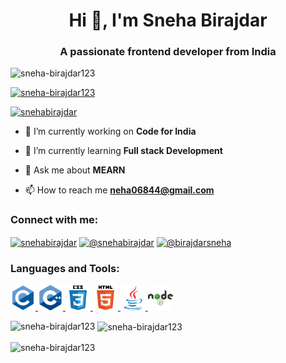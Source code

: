 
<h1 align="center">Hi 👋, I'm Sneha Birajdar</h1>
<h3 align="center">A passionate frontend developer from India</h3>

<p align="left"> <img src="https://komarev.com/ghpvc/?username=sneha-birajdar123&label=Profile%20views&color=0e75b6&style=flat" alt="sneha-birajdar123" /> </p>

<p align="left"> <a href="https://github.com/ryo-ma/github-profile-trophy"><img src="https://github-profile-trophy.vercel.app/?username=sneha-birajdar123" alt="sneha-birajdar123" /></a> </p>

<p align="left"> <a href="https://twitter.com/snehabirajdar" target="blank"><img src="https://img.shields.io/twitter/follow/snehabirajdar?logo=twitter&style=for-the-badge" alt="snehabirajdar" /></a> </p>

- 🔭 I’m currently working on **Code for India**

- 🌱 I’m currently learning **Full stack Development**

- 💬 Ask me about **MEARN**

- 📫 How to reach me **neha06844@gmail.com**

<h3 align="left">Connect with me:</h3>
<p align="left">
<a href="https://twitter.com/snehabirajdar" target="blank"><img align="center" src="https://raw.githubusercontent.com/rahuldkjain/github-profile-readme-generator/master/src/images/icons/Social/twitter.svg" alt="snehabirajdar" height="30" width="40" /></a>
<a href="https://linkedin.com/in/@snehabirajdar" target="blank"><img align="center" src="https://raw.githubusercontent.com/rahuldkjain/github-profile-readme-generator/master/src/images/icons/Social/linked-in-alt.svg" alt="@snehabirajdar" height="30" width="40" /></a>
<a href="https://medium.com/@birajdarsneha" target="blank"><img align="center" src="https://raw.githubusercontent.com/rahuldkjain/github-profile-readme-generator/master/src/images/icons/Social/medium.svg" alt="@birajdarsneha" height="30" width="40" /></a>
</p>

<h3 align="left">Languages and Tools:</h3>
<p align="left"> <a href="https://www.cprogramming.com/" target="_blank" rel="noreferrer"> <img src="https://raw.githubusercontent.com/devicons/devicon/master/icons/c/c-original.svg" alt="c" width="40" height="40"/> </a> <a href="https://www.w3schools.com/cpp/" target="_blank" rel="noreferrer"> <img src="https://raw.githubusercontent.com/devicons/devicon/master/icons/cplusplus/cplusplus-original.svg" alt="cplusplus" width="40" height="40"/> </a> <a href="https://www.w3schools.com/css/" target="_blank" rel="noreferrer"> <img src="https://raw.githubusercontent.com/devicons/devicon/master/icons/css3/css3-original-wordmark.svg" alt="css3" width="40" height="40"/> </a> <a href="https://www.w3.org/html/" target="_blank" rel="noreferrer"> <img src="https://raw.githubusercontent.com/devicons/devicon/master/icons/html5/html5-original-wordmark.svg" alt="html5" width="40" height="40"/> </a> <a href="https://www.java.com" target="_blank" rel="noreferrer"> <img src="https://raw.githubusercontent.com/devicons/devicon/master/icons/java/java-original.svg" alt="java" width="40" height="40"/> </a> <a href="https://nodejs.org" target="_blank" rel="noreferrer"> <img src="https://raw.githubusercontent.com/devicons/devicon/master/icons/nodejs/nodejs-original-wordmark.svg" alt="nodejs" width="40" height="40"/> </a> </p>

<p><img align="left" src="https://github-readme-stats.vercel.app/api/top-langs?username=sneha-birajdar123&show_icons=true&locale=en&layout=compact" alt="sneha-birajdar123" /></p>

<p>&nbsp;<img align="center" src="https://github-readme-stats.vercel.app/api?username=sneha-birajdar123&show_icons=true&locale=en" alt="sneha-birajdar123" /></p>

<p><img align="center" src="https://github-readme-streak-stats.herokuapp.com/?user=sneha-birajdar123&" alt="sneha-birajdar123" /></p>

